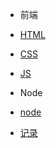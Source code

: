 * 前端
 * [HTML](前端/html/index.md)
 * [CSS](前端/css/index.md)
 * [JS](前端/js/index.md)
 
* Node
 * [node](node/index.md)
* [记录](diary/index.md)